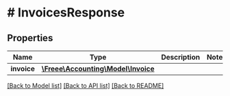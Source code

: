 # # InvoicesResponse

## Properties

Name | Type | Description | Notes
------------ | ------------- | ------------- | -------------
**invoice** | [**\Freee\Accounting\Model\Invoice**](Invoice.md) |  | 

[[Back to Model list]](../../README.md#documentation-for-models) [[Back to API list]](../../README.md#documentation-for-api-endpoints) [[Back to README]](../../README.md)


